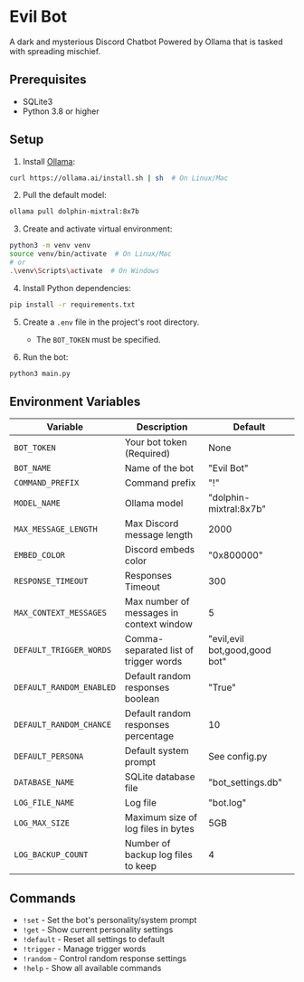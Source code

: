 # Evil Bot

A dark and mysterious Discord Chatbot Powered by Ollama that is tasked with spreading mischief.

## Prerequisites

- SQLite3 
- Python 3.8 or higher

## Setup

1. Install [Ollama](https://ollama.ai):
```bash
curl https://ollama.ai/install.sh | sh  # On Linux/Mac
```

2. Pull the default model:
```bash
ollama pull dolphin-mixtral:8x7b
```

3. Create and activate virtual environment:
```bash
python3 -m venv venv
source venv/bin/activate  # On Linux/Mac
# or
.\venv\Scripts\activate  # On Windows
```

4. Install Python dependencies:
```bash
pip install -r requirements.txt
```

5. Create a `.env` file in the project's root directory.
   - The `BOT_TOKEN` must be specified.

6. Run the bot:
```bash
python3 main.py
```

## Environment Variables

| Variable                 | Description                              | Default                       |
|--------------------------|------------------------------------------|-------------------------------|
| `BOT_TOKEN`              | Your bot token (Required)                | None                          |
| `BOT_NAME`               | Name of the bot                          | "Evil Bot"                    |
| `COMMAND_PREFIX`         | Command prefix                           | "!"                           |
| `MODEL_NAME`             | Ollama model                             | "dolphin-mixtral:8x7b"        |
| `MAX_MESSAGE_LENGTH`     | Max Discord message length               | 2000                          |
| `EMBED_COLOR`            | Discord embeds color                     | "0x800000"                    |
| `RESPONSE_TIMEOUT`       | Responses Timeout                        | 300                           |
| `MAX_CONTEXT_MESSAGES`   | Max number of messages in context window | 5                             |
| `DEFAULT_TRIGGER_WORDS`  | Comma-separated list of trigger words    | "evil,evil bot,good,good bot" |
| `DEFAULT_RANDOM_ENABLED` | Default random responses boolean         | "True"                        |
| `DEFAULT_RANDOM_CHANCE`  | Default random responses percentage      | 10                            |
| `DEFAULT_PERSONA`        | Default system prompt                    | See config.py                 |
| `DATABASE_NAME`          | SQLite database file                     | "bot_settings.db"             |
| `LOG_FILE_NAME`          | Log file                                 | "bot.log"                     |
| `LOG_MAX_SIZE`           | Maximum size of log files in bytes       | 5GB                           |
| `LOG_BACKUP_COUNT`       | Number of backup log files to keep       | 4                             |

## Commands

- `!set` - Set the bot's personality/system prompt
- `!get` - Show current personality settings
- `!default` - Reset all settings to default
- `!trigger` - Manage trigger words
- `!random` - Control random response settings
- `!help` - Show all available commands
